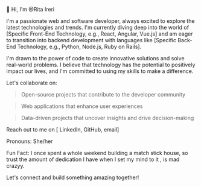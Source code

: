 👋 Hi, I'm @Rita Ireri

I'm a passionate web and software developer, always excited to explore the latest technologies and trends. I'm currently diving deep into the world of [Specific Front-End Technology, e.g., React, Angular, Vue.js] and am eager to transition into backend development with languages like [Specific Back-End Technology, e.g., Python, Node.js, Ruby on Rails].

I'm drawn to the power of code to create innovative solutions and solve real-world problems. I believe that technology has the potential to positively impact our lives, and I'm committed to using my skills to make a difference.

Let's collaborate on:

>Open-source projects that contribute to the developer community

>Web applications that enhance user experiences

>Data-driven projects that uncover insights and drive decision-making

Reach out to me on [ LinkedIn, GitHub, email]

Pronouns: She/her

Fun Fact: I once spent a whole weekend building a match stick house, so trust the amount of dedication I have when I set my mind to it , is mad crazyy.

Let's connect and build something amazing together!
<!---
R-Ireri/R-Ireri is a ✨ special ✨ repository because its `README.md` (this file) appears on your GitHub profile.
You can click the Preview link to take a look at your changes.
--->
